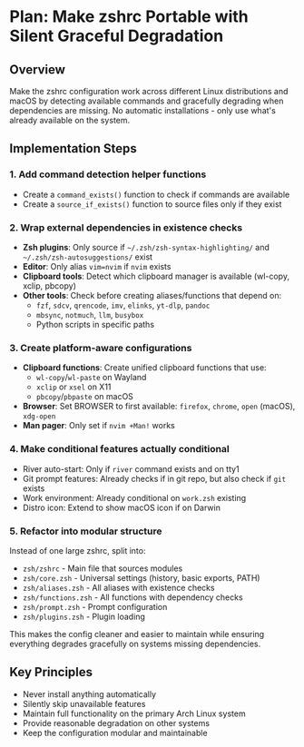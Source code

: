 # Plan: Make zshrc Portable with Silent Graceful Degradation

## Overview
Make the zshrc configuration work across different Linux distributions and macOS by detecting available commands and gracefully degrading when dependencies are missing. No automatic installations - only use what's already available on the system.

## Implementation Steps

### 1. Add command detection helper functions
- Create a `command_exists()` function to check if commands are available
- Create a `source_if_exists()` function to source files only if they exist

### 2. Wrap external dependencies in existence checks
- **Zsh plugins**: Only source if `~/.zsh/zsh-syntax-highlighting/` and `~/.zsh/zsh-autosuggestions/` exist
- **Editor**: Only alias `vim=nvim` if `nvim` exists
- **Clipboard tools**: Detect which clipboard manager is available (wl-copy, xclip, pbcopy)
- **Other tools**: Check before creating aliases/functions that depend on:
  - `fzf`, `sdcv`, `qrencode`, `imv`, `elinks`, `yt-dlp`, `pandoc`
  - `mbsync`, `notmuch`, `llm`, `busybox`
  - Python scripts in specific paths

### 3. Create platform-aware configurations
- **Clipboard functions**: Create unified clipboard functions that use:
  - `wl-copy`/`wl-paste` on Wayland
  - `xclip` or `xsel` on X11  
  - `pbcopy`/`pbpaste` on macOS
- **Browser**: Set BROWSER to first available: `firefox`, `chrome`, `open` (macOS), `xdg-open`
- **Man pager**: Only set if `nvim +Man!` works

### 4. Make conditional features actually conditional
- River auto-start: Only if `river` command exists and on tty1
- Git prompt features: Already checks if in git repo, but also check if `git` exists
- Work environment: Already conditional on `work.zsh` existing
- Distro icon: Extend to show macOS icon if on Darwin

### 5. Refactor into modular structure
Instead of one large zshrc, split into:
- `zsh/zshrc` - Main file that sources modules
- `zsh/core.zsh` - Universal settings (history, basic exports, PATH)
- `zsh/aliases.zsh` - All aliases with existence checks
- `zsh/functions.zsh` - All functions with dependency checks
- `zsh/prompt.zsh` - Prompt configuration
- `zsh/plugins.zsh` - Plugin loading

This makes the config cleaner and easier to maintain while ensuring everything degrades gracefully on systems missing dependencies.

## Key Principles
- Never install anything automatically
- Silently skip unavailable features
- Maintain full functionality on the primary Arch Linux system
- Provide reasonable degradation on other systems
- Keep the configuration modular and maintainable